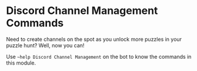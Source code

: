 # Discord Channel Management Commands

Need to create channels on the spot as you unlock more puzzles in your puzzle hunt?  Well, now you can! 

Use `~help Discord Channel Management` on the bot to know the commands in this module.